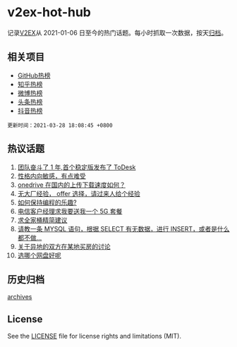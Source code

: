 # v2ex-hot-hub

 记录[V2EX](https://www.v2ex.com/)从 2021-01-06 日至今的热门话题。每小时抓取一次数据，按天[归档](archives)。
 
 ## 相关项目

- [GitHub热榜](https://github.com/snaildev/github-hot-hub)
- [知乎热榜](https://github.com/snaildev/zhihu-hot-hub)
- [微博热榜](https://github.com/snaildev/weibo-hot-hub)
- [头条热榜](https://github.com/snaildev/toutiao-hot-hub)
- [抖音热榜](https://github.com/snaildev/douyin-hot-hub)


 `更新时间：2021-03-28 18:08:45 +0800`

## 热议话题

1. [团队奋斗了 1 年,首个稳定版发布了 ToDesk](https://www.v2ex.com/t/765799)
1. [性格内向敏感，有点难受](https://www.v2ex.com/t/765789)
1. [onedrive 在国内的上传下载速度如何？](https://www.v2ex.com/t/765727)
1. [无大厂经验， offer 选择，请过来人给个经验](https://www.v2ex.com/t/765826)
1. [如何保持编程的乐趣?](https://www.v2ex.com/t/765795)
1. [电信客户经理求我要送我一个 5G 套餐](https://www.v2ex.com/t/765836)
1. [求全家桶精简建议](https://www.v2ex.com/t/765779)
1. [请教一条 MYSQL 语句，根据 SELECT 有无数据，进行 INSERT，或者是什么都不做...](https://www.v2ex.com/t/765767)
1. [关于异地的双方在某地买房的讨论](https://www.v2ex.com/t/765784)
1. [选哪个网盘好呢](https://www.v2ex.com/t/765840)

## 历史归档

[archives](archives)

## License

See the [LICENSE](LICENSE) file for license rights and limitations (MIT).
